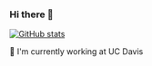 ### Hi there 👋


[![GitHub stats](https://github-readme-stats.vercel.app/api?username=kyliepace)](https://github.com/anuraghazra/github-readme-stats)


🔭 I'm currently working at UC Davis


<!--
**kyliepace/kyliepace** is a ✨ _special_ ✨ repository because its `README.md` (this file) appears on your GitHub profile.

Here are some ideas to get you started:

- 🔭 I’m currently working on ...
- 🌱 I’m currently learning ...
- 👯 I’m looking to collaborate on ...
- 🤔 I’m looking for help with ...
- 💬 Ask me about ...
- 📫 How to reach me: ...
- 😄 Pronouns: ...
- ⚡ Fun fact: ...
-->
